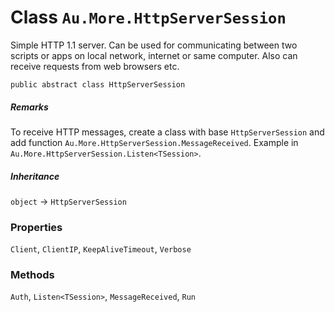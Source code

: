 # Class `Au.More.HttpServerSession`

Simple HTTP 1.1 server. Can be used for communicating between two scripts or apps on local network, internet or same computer. Also can receive requests from web browsers etc.

```
public abstract class HttpServerSession
```

##### Remarks

To receive HTTP messages, create a class with base `HttpServerSession` and add function `Au.More.HttpServerSession.MessageReceived`. Example in `Au.More.HttpServerSession.Listen<TSession>`.

##### Inheritance

`object` → `HttpServerSession`

### Properties

`Client`, `ClientIP`, `KeepAliveTimeout`, `Verbose`

### Methods

`Auth`, `Listen<TSession>`, `MessageReceived`, `Run`